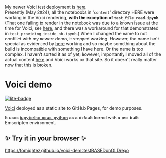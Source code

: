My newer Voici test deployment is [here](https://github.com/fomightez/voici-demotestMay24).  
Presently (May 2024), all the notebooks in '`content`' directory HERE were working in the Voici rendering, **with the exception of `test_file_read.ipynb`**. (That one failing to render in the notebook was due to a known issue at the time for Voici, see [here](https://discourse.jupyter.org/t/bouton-voila-sur-jupyterlite/18505/11?u=fomightez), and there was a workaround for that demonstrated in `test_providing_inside_nb.ipynb`.) When I changed the name to not confilict with my newerr demo, it stopped working. However, the name isn't special as evidenced by [here](https://github.com/fomightez/voici-demotestMay24/tree/main) working and so maybe something about the build is incompatible with something I have here. Or the name is too complex. I haven't sorted it as of yet; however, importantly I moved all of the actual content [here](https://github.com/fomightez/voici-demotestMay24) and Voici works on that site. So it doesn't really matter now that this is broken.

# Voici demo

[![lite-badge](https://jupyterlite.rtfd.io/en/latest/_static/badge.svg)](https://fomightez.github.io/voici-demotestBASEDonOLDrepo)

[Voici](https://github.com/voila-dashboards/voici) deployed as a static site to GitHub Pages, for demo purposes.

It uses [jupyterlite-xeus-python](https://github.com/jupyterlite/xeus-python-kernel) as a default kernel with a pre-built Emscripten environment.

## ✨ Try it in your browser ✨

https://fomightez.github.io/voici-demotestBASEDonOLDrepo

